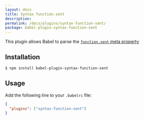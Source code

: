 ```yaml
---
layout: docs
title: Syntax function.sent
description:
permalink: /docs/plugins/syntax-function-sent/
package: babel-plugin-syntax-function-sent
---
```


This plugin allows Babel to parse the [`function.sent` meta property](https://github.com/allenwb/ESideas/blob/master/Generator%20metaproperty.md)

## Installation

```sh
$ npm install babel-plugin-syntax-function-sent
```

## Usage

Add the following line to your `.babelrc` file:

```json
{
  "plugins": ["syntax-function-sent"]
}
```
